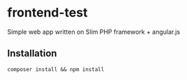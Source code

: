 # frontend-test
Simple web app written on Slim PHP framework + angular.js
## Installation
`composer install && npm install`
